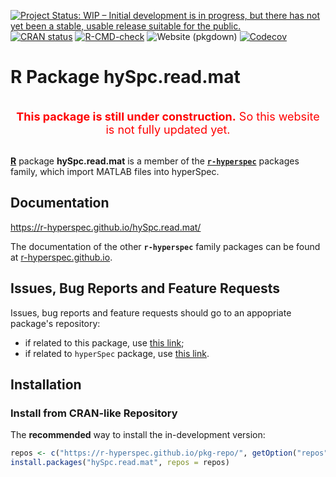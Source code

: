 <!-- ---------------------------------------------------------------------- -->

<!-- badges: start -->
[![Project Status: WIP – Initial development is in progress, but there has not yet been a stable, usable release suitable for the public.](https://www.repostatus.org/badges/latest/wip.svg)](https://www.repostatus.org/#wip)
[![CRAN status](https://www.r-pkg.org/badges/version-last-release/hySpc.read.mat)](https://cran.r-project.org/package=hySpc.read.mat)
[![R-CMD-check](https://github.com/r-hyperspec/hySpc.read.mat/workflows/R-CMD-check/badge.svg)](https://github.com/r-hyperspec/hySpc.read.mat/actions)
![Website (pkgdown)](https://github.com/r-hyperspec/hySpc.read.mat/workflows/Website%20(pkgdown)/badge.svg)
[![Codecov](https://codecov.io/gh/r-hyperspec/hySpc.read.mat/branch/develop/graph/badge.svg)](https://codecov.io/gh/r-hyperspec/hySpc.read.mat?branch=develop)
<!--[![metacran downloads](https://cranlogs.r-pkg.org/badges/grand-total/hySpc.read.mat)](https://cran.r-project.org/package=hySpc.read.mat)-->
<!--[![metacran downloads](https://cranlogs.r-pkg.org/badges/hySpc.read.mat)](https://cran.r-project.org/package=hySpc.read.mat)-->
<!-- badges: end -->


<!-- ---------------------------------------------------------------------- -->
# R Package **hySpc.read.mat**
<!-- ---------------------------------------------------------------------- -->
<br>
<center>
<font color="red" size=4>
<b>This package is still under construction.</b>  
So this website is not fully updated yet.  
</font>
</center>
<br>
<!-- ---------------------------------------------------------------------- -->

[**R**](https://www.r-project.org/) package **hySpc.read.mat** is a member of the [**`r-hyperspec`**](https://r-hyperspec.github.io/) packages family, which import MATLAB files into hyperSpec.

<!-- ---------------------------------------------------------------------- -->

## Documentation

https://r-hyperspec.github.io/hySpc.read.mat/

<!--
There are two versions of **hySpc.read.mat** online documentation:

a. for the [released version](https://r-hyperspec.github.io/hySpc.read.mat/) of package,  
b. for the [development version](https://r-hyperspec.github.io/hySpc.read.mat/dev/) of package.
-->
The documentation of the other **`r-hyperspec`** family packages can be found at [r-hyperspec.github.io](https://r-hyperspec.github.io/).

<!-- ---------------------------------------------------------------------- -->

## Issues, Bug Reports and Feature Requests

Issues, bug reports and feature requests should go to an appopriate package's repository:

- if related to this package, use [this link](https://github.com/r-hyperspec/hySpc.read.mat/issues);
- if related to `hyperSpec` package, use [this link](https://github.com/r-hyperspec/hyperSpec/issues).
<!-- ---------------------------------------------------------------------- -->


## Installation

<!--
### Install from CRAN

> **NOTE:** this package is not relesed yet!

You can install the released version of **hySpc.read.mat** from [CRAN](https://cran.r-project.org/package=hySpc.read.mat) with:

```r
install.packages("hySpc.read.mat")
```
-->


### Install from CRAN-like Repository

The **recommended** way to install the in-development version:

```r
repos <- c("https://r-hyperspec.github.io/pkg-repo/", getOption("repos"))
install.packages("hySpc.read.mat", repos = repos)
```

